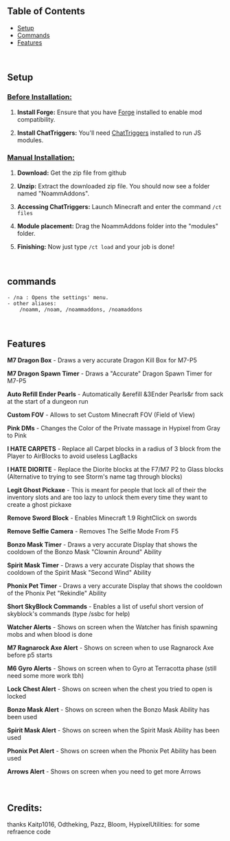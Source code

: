
## Table of Contents

- [Setup](#Setup)
- [Commands](#Commands)
- [Features](#Features)
</br>

## Setup

### <u>Before Installation:</u>
1. **Install Forge:** Ensure that you have [Forge](https://files.minecraftforge.net/net/minecraftforge/forge/index_1.8.9.html) installed to enable mod compatibility.

2. **Install ChatTriggers:** You'll need [ChatTriggers](https://www.chattriggers.com) installed to run JS modules.

### <u>Manual Installation:</u>
1. **Download:** Get the zip file from github

2. **Unzip:** Extract the downloaded zip file. You should now see a folder named "NoammAddons".

3. **Accessing ChatTriggers:** Launch Minecraft and enter the command `/ct files`

4. **Module placement:** Drag the NoammAddons folder into the "modules" folder.

5. **Finishing:** Now just type `/ct load` and your job is done!

</br>


## commands
    - /na : Opens the settings' menu.
    - other aliases:
		/noamm, /noam, /noammaddons, /noamaddons 


</br>

## Features

**M7 Dragon Box** - Draws a very accurate Dragon Kill Box for M7-P5

**M7 Dragon Spawn Timer** - Draws a "Accurate" Dragon Spawn Timer for M7-P5

**Auto Refill Ender Pearls** - Automatically &erefill &3Ender Pearls&r from sack at the start of a dungeon run

**Custom FOV** - Allows to set Custom Minecraft FOV (Field of View)

**Pink DMs** - Changes the Color of the Private massage in Hypixel from Gray to Pink

**I HATE CARPETS** - Replace all Carpet blocks in a radius of 3 block from the Player to AirBlocks to avoid useless LagBacks

**I HATE DIORITE** - Replace the Diorite blocks at the F7/M7 P2 to Glass blocks (Alternative to trying to see Storm's name tag through blocks)

**Legit Ghost Pickaxe** - This is meant for people that lock all of their the inventory slots and are too lazy to unlock them every time they want to create a ghost pickaxe

**Remove Sword Block** - Enables Minecraft 1.9 RightClick on swords

**Remove Selfie Camera** - Removes The Selfie Mode From F5

**Bonzo Mask Timer** - Draws a very accurate Display that shows the cooldown of the Bonzo Mask "Clownin Around" Ability

**Spirit Mask Timer** - Draws a very accurate Display that shows the cooldown of the Spirit Mask "Second Wind" Ability

**Phonix Pet Timer** - Draws a very accurate Display that shows the cooldown of the Phonix Pet "Rekindle" Ability

**Short SkyBlock Commands** - Enables a list of useful short version of skyblock's commands (type /ssbc for help)

**Watcher Alerts** - Shows on screen when the Watcher has finish spawning mobs and when blood is done

**M7 Ragnarock Axe Alert** - Shows on screen when to use Ragnarock Axe before p5 starts

**M6 Gyro Alerts** - Shows on screen when to Gyro at Terracotta phase (still need some more work tbh)

**Lock Chest Alert** - Shows on screen when the chest you tried to open is locked

**Bonzo Mask Alert** - Shows on screen when the Bonzo Mask Ability has been used

**Spirit Mask Alert** - Shows on screen when the Spirit Mask Ability has been used

**Phonix Pet Alert** - Shows on screen when the Phonix Pet Ability has been used

**Arrows Alert** - Shows on screen when you need to get more Arrows



ㅤ
## Credits:

thanks Kaitp1016, Odtheking, Pazz, Bloom, HypixelUtilities:
for some refraence code
